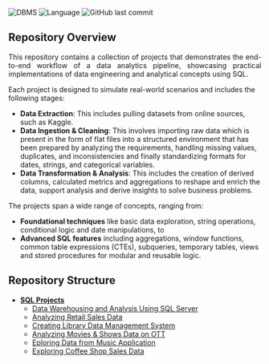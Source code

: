 ![DBMS](https://img.shields.io/badge/DBMS-Microsoft%20SQL%20Server-D10000?style=for-the-badge)
![Language](https://img.shields.io/badge/Language-T--SQL-0090FF?style=for-the-badge)
![GitHub last commit](https://img.shields.io/github/last-commit/TSgthb/SQL_Projects?style=for-the-badge&label=Last%20committed&color=E6AD00)

## Repository Overview

<p align="justify">
This repository contains a collection of projects that demonstrates the end-to-end workflow of a data analytics pipeline, showcasing practical implementations of data engineering and analytical concepts using SQL. 

Each project is designed to simulate real-world scenarios and includes the following stages:
</p>

- __Data Extraction__: This includes pulling datasets from online sources, such as Kaggle.
- __Data Ingestion & Cleaning__: This involves importing raw data which is present in the form of flat files into a structured environment that has been prepared by analyzing the requirements, handling missing values, duplicates, and inconsistencies and finally standardizing formats for dates, strings, and categorical variables.
- __Data Transformation & Analysis__: This includes the creation of derived columns, calculated metrics and aggregations to reshape and enrich the data, support analysis and derive insights to solve business problems.

<p align="justify">
The projects span a wide range of concepts, ranging from: 
</p>

- __Foundational techniques__ like basic data exploration, string operations, conditional logic and date manipulations, to
- __Advanced SQL features__ including aggregations, window functions, common table expressions (CTEs), subqueries, temporary tables, views and stored procedures for modular and reusable logic.

## Repository Structure

- [__SQL Projects__](https://github.com/TSgthb/SQL_Projects/tree/main)
  - [Data Warehousing and Analysis Using SQL Server](http://github.com/TSgthb/SQL_Projects/tree/main/Data%20Warehousing%20%26%20Analysis%20Using%20SQL%20Server)
  - [Analyzing Retail Sales Data](https://github.com/TSgthb/SQL_Projects/tree/main/Analyzing%20Retail%20Sales%20Data)
  - [Creating Library Data Management System](https://github.com/TSgthb/SQL_Projects/tree/main/Creating%20Library%20Data%20Management%20System)
  - [Analyzing Movies & Shows Data on OTT](https://github.com/TSgthb/SQL_Projects/tree/main/Analyzing%20Movies%20%26%20Shows%20Data%20on%20OTT)
  - [Eploring Data from Music Application](https://github.com/TSgthb/SQL_Projects/tree/main/Exploring%20Data%20from%20Music%20Application)
  - [Exploring Coffee Shop Sales Data](https://github.com/TSgthb/SQL_Projects/tree/main/Exploring%20Coffee%20Shop%20Sales%20Data)
